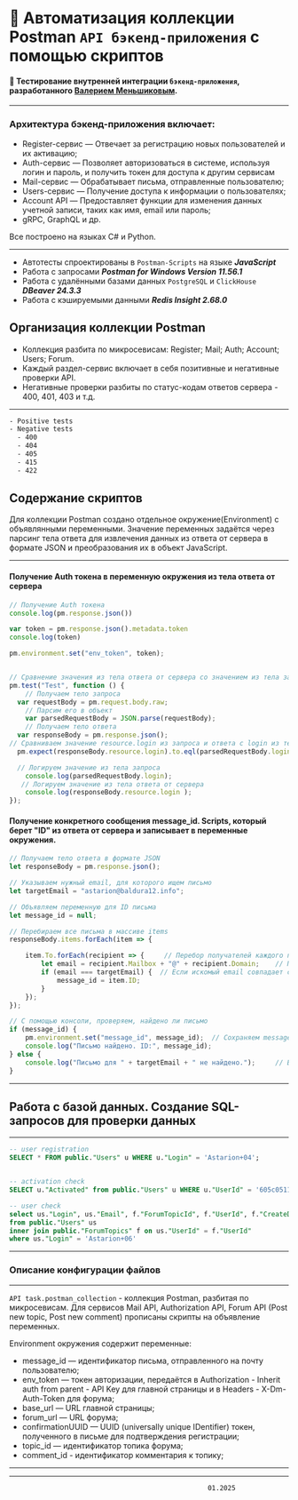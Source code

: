 # 🛴 Автоматизация коллекции Postman `API бэкенд-приложения` с помощью скриптов

#### 👾 Тестирование внутренней интеграции `бэкенд-приложения`, разработанного [Валерием Меньшиковым](https://aqa-engineer.com/about).
***
### Архитектура бэкенд-приложения включает:
- Register-сервис — Отвечает за регистрацию новых пользователей и их активацию;
- Auth-сервис — Позволяет авторизоваться в системе, используя логин и пароль, и получить токен для доступа к другим сервисам
- Mail-сервис — Обрабатывает письма, отправленные пользователю;
- Users-сервис — Получение доступа к информации о пользователях;
- Account API — Предоставляет функции для изменения данных учетной записи, таких как имя, email или пароль;
- gRPC, GraphQL и др.

Все построено на языках C# и Python.

---

- Автотесты спроектированы в `Postman-Scripts` на языке ***JavaScript***
- Работа с запросами ***Postman for Windows Version 11.56.1***
- Работа с удалёнными базами данных `PostgreSQL` и `ClickHouse` ***DBeaver 24.3.3***
- Работа с кэшируемыми данными ***Redis Insight 2.68.0***

## Организация коллекции Postman
- Коллекция разбита по микросевисам: Register; Mail; Auth; Account; Users; Forum.
- Каждый раздел-сервис включает в себя позитивные и негативные проверки API.
- Негативные проверки разбиты по статус-кодам ответов сервера - 400, 401, 403 и т.д.
---
```sh
- Positive tests
- Negative tests
  - 400
  - 404
  - 405
  - 415
  - 422
```

## Содержание скриптов

Для коллекции Postman создано отдельное окружение(Environment) с объявлянными переменными. Значение переменных задаётся через парсинг тела ответа для извлечения данных из ответа от сервера в формате JSON и преобразования их в объект JavaScript.

---

#### Получение Auth токена в переменную окружения из тела ответа от сервера
```javascript
// Получение Auth токена
console.log(pm.response.json())

var token = pm.response.json().metadata.token 
console.log(token)

pm.environment.set("env_token", token);


// Сравнение значения из тела ответа от сервера со значением из тела запроса
pm.test("Test", function () {
    // Получаем тело запроса
  var requestBody = pm.request.body.raw;
    // Парсим его в объект
    var parsedRequestBody = JSON.parse(requestBody);    
    // Получаем тело ответа
  var responseBody = pm.response.json();
// Сравниваем значение resource.login из запроса и ответа c login из тела запроса
  pm.expect(responseBody.resource.login).to.eql(parsedRequestBody.login);

  // Логируем значение из тела запроса
    console.log(parsedRequestBody.login);
   // Логируем значение из тела ответа от сервера
    console.log(responseBody.resource.login );
});
```

#### Получение конкретного сообщения message_id. Scripts, который берет "ID" из ответа от сервера и записывает в переменные окружения.
```javascript
// Получаем тело ответа в формате JSON
let responseBody = pm.response.json();

// Указываем нужный email, для которого ищем письмо
let targetEmail = "astarion@baldura12.info";

// Объявляем переменную для ID письма
let message_id = null;

// Перебираем все письма в массиве items
responseBody.items.forEach(item => {

    item.To.forEach(recipient => {     // Перебор получателей каждого письма
        let email = recipient.Mailbox + "@" + recipient.Domain;    // Получаем полный email из ключей Mailbox и Domain
        if (email === targetEmail) {  // Если искомый email совпадает с нужным, сохраняем ID письма в message_id
            message_id = item.ID;
        }
    });
});

// С помощью консоли, проверяем, найдено ли письмо
if (message_id) {  
    pm.environment.set("message_id", message_id);  // Сохраняем message_id письма в переменную окружения 
    console.log("Письмо найдено. ID:", message_id);
} else {
    console.log("Письмо для " + targetEmail + " не найдено.");     // Выводим сообщение в консоль, если письмо не найдено
}
```


---

## Работа с базой данных. Создание SQL-запросов для проверки данных

---
```sql
-- user registration
SELECT * FROM public."Users" u WHERE u."Login" = 'Astarion+04';


-- activation check
SELECT u."Activated" from public."Users" u WHERE u."UserId" = '605c0511-cc79-4fb2-96ff-8254b23aeabd';

-- user check
select us."Login", us."Email", f."ForumTopicId", f."UserId", f."CreateDate"
from public."Users" us
inner join public."ForumTopics" f on us."UserId" = f."UserId"
where us."Login" = 'Astarion+06'
```

---
### Описание конфигурации файлов

---

`API task.postman_collection` - коллекция Postman, разбитая по микросевисам.
Для сервисов Mail API, Authorization API, Forum API (Post new topic, Post new comment) прописаны скрипты на объявление переменных.

Environment окружения содержит переменные:
- message_id — идентификатор письма, отправленного на почту пользователю;
- env_token — токен авторизации, передаётся в Authorization - Inherit auth from parent - API Key для главной страницы и в Headers - X-Dm-Auth-Token для форума;
- base_url — URL главной страницы;
- forum_url — URL форума;
- confirmationUUID — UUID (universally unique IDentifier) токен, полученного в письме для подтверждения регистрации;
- topic_id — идентификатор топика форума;
- comment_id - идентификатор комментария к топику;

---
---
                                                      01.2025
